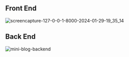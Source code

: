 ## Front End
![screencapture-127-0-0-1-8000-2024-01-29-19_35_14](https://github.com/Limon714/mini-blog/assets/72975868/f2de0a7e-2738-4d76-a64f-a7cc2e19f9dd)
## Back End
![mini-blog-backend](https://github.com/Limon714/mini-blog/assets/72975868/4738f378-f67b-40b3-b026-f2d0e26c46de)
